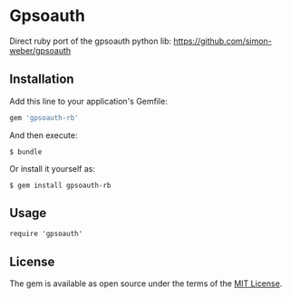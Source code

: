 # Gpsoauth

Direct ruby port of the gpsoauth python lib: https://github.com/simon-weber/gpsoauth

## Installation

Add this line to your application's Gemfile:

```ruby
gem 'gpsoauth-rb'
```

And then execute:

    $ bundle

Or install it yourself as:

    $ gem install gpsoauth-rb
    
## Usage

    require 'gpsoauth'

## License

The gem is available as open source under the terms of the [MIT License](http://opensource.org/licenses/MIT).

